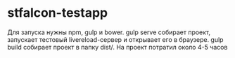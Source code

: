 # stfalcon-testapp
Для запуска нужны npm, gulp и bower.
gulp serve собирает проект, запускает тестовый livereload-сервер и открывает его в браузере. gulp build собирает проект в папку dist/. 
На проект потратил около 4-5 часов
